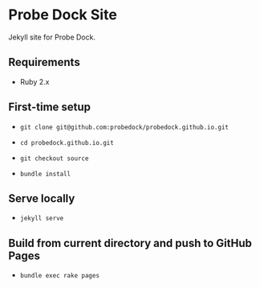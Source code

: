 # Probe Dock Site

Jekyll site for Probe Dock.

## Requirements

* Ruby 2.x

## First-time setup

* `git clone git@github.com:probedock/probedock.github.io.git`

* `cd probedock.github.io.git`

* `git checkout source`

* `bundle install`

## Serve locally

* `jekyll serve`

## Build from current directory and push to GitHub Pages

* `bundle exec rake pages`
